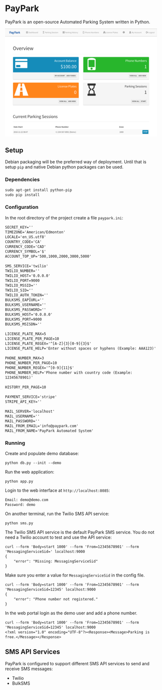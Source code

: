 # PayPark

PayPark is an open-source Automated Parking System written in Python.

![PayPark Web Interface](/screenshots/paypark-dashboard.png?raw=true "PayPark Web Interface")

## Setup

Debian packaging will be the preferred way of deployment. Until that is setup
`pip` and native Debian python packages can be used.

### Dependencies

    sudo apt-get install python-pip
    sudo pip install

### Configuration

In the root directory of the project create a file `paypark.ini`:

    SECRET_KEY=''
    TIMEZONE='American/Edmonton'
    LOCALE='en_US.utf8'
    COUNTRY_CODE='CA'
    CURRENCY_CODE='CAD'
    CURRENCY_SYMBOL='$'
    ACCOUNT_TOP_UP='500,1000,2000,3000,5000'

    SMS_SERVICE='twilio'
    TWILIO_NUMBER=''
    TWILIO_HOST='0.0.0.0'
    TWILIO_PORT=9000
    TWILIO_MSSID=''
    TWILIO_SID=''
    TWILIO_AUTH_TOKEN=''
    BULKSMS_EAPIURL=''
    BULKSMS_USERNAME=''
    BULKSMS_PASSWORD=''
    BULKSMS_HOST='0.0.0.0'
    BULKSMS_PORT=9000
    BULKSMS_MSISDN=''

    LICENSE_PLATE_MAX=5
    LICENSE_PLATE_PER_PAGE=10
    LICENSE_PLATE_REGEX='^[A-Z]{3}[0-9]{3}$'
    LICENSE_PLATE_HELP='Enter without spaces or hyphens (Example: AAA123)'

    PHONE_NUMBER_MAX=3
    PHONE_NUMBER_PER_PAGE=10
    PHONE_NUMBER_REGEX='^[0-9]{11}$'
    PHONE_NUMBER_HELP='Phone number with country code (Example: 12345678901)'

    HISTORY_PER_PAGE=10

    PAYMENT_SERVICE='stripe'
    STRIPE_API_KEY=''

    MAIL_SERVER='localhost'
    MAIL_USERNAME=''
    MAIL_PASSWORD=''
    MAIL_FROM_EMAIL='info@paypark.com'
    MAIL_FROM_NAME='PayPark Automated System'

### Running

Create and populate demo database:

    python db.py --init --demo

Run the web application:

    python app.py

Login to the web interface at `http://localhost:8085`:

    Email: demo@demo.com
    Password: demo

On another terminal, run the Twilio SMS API service:

    python sms.py

The Twilio SMS API service is the default PayPark SMS service. You do not
need a Twilio account to test and use the API service:

    curl --form 'Body=start 1000' --form 'From=12345678901' --form 'MessagingServiceSid=' localhost:9000
    {
        "error": "Missing: MessagingServiceSid"
    }

Make sure you enter a value for `MessagingServiceSid` in the config file.

    curl --form 'Body=start 1000' --form 'From=12345678901' --form 'MessagingServiceSid=12345' localhost:9000
    {
        "error": "Phone number not registered."
    }

In the web portal login as the demo user and add a phone number.

    curl --form 'Body=start 1000' --form 'From=12345678901' --form 'MessagingServiceSid=12345' localhost:9000
    <?xml version="1.0" encoding="UTF-8"?><Response><Message>Parking is free.</Message></Response>

## SMS API Services

PayPark is configured to support different SMS API services to send and
receive SMS messages:

- Twilio
- BulkSMS
